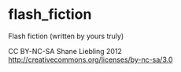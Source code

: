 flash_fiction
=============

Flash fiction (written by yours truly)

CC BY-NC-SA Shane Liebling 2012
http://creativecommons.org/licenses/by-nc-sa/3.0

